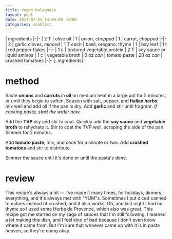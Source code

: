 ```yaml
---
title: Vegan bolognese
layout: post
date: 2017-07-21 14:00:00 -0700
categories: cooklist
---
```


| ingredients
|-|-
| 2 T | olive oil
| 1 | onion, _chopped_
| 1 | carrot, _chopped_
|-|-
| 2 | garlic cloves, _minced_
| 1 T _each_ | basil, oregano, thyme
| 1 | bay leaf
| 1 t | red pepper flakes
|-|-
| 1 c | textured vegetable protein
| 2 T | soy sauce _or_ liquid aminos
| 1 c | vegetable broth
| 6 oz _can_ | tomato paste
| 28 oz _can_ | crushed tomatoes
|-|-
{:.ingredients}

# method

Saute **onions** and **carrots** in **oil** on medium heat in a large pot for 5 minutes, or until they begin to soften.
Season with salt, pepper, and **Italian herbs**; mix well and add oil if the pan is dry.
Add **garlic** and stir until fragrant. _If cooking pasta, start the water now._

Add the **TVP** dry and stir to coat.
Quickly add the **soy sauce** and **vegetable broth** to rehydrate it.
Stir to coat the TVP well, scraping the side of the pan.
Simmer for 2 minutes.

Add **tomato paste**, mix, and cook for a minute or two.
Add **crushed tomatoes** and stir to distribute.

Simmer the sauce until it's done or until the pasta's done.

# review

This recipe's always a hit -- I've made it many times, for holidays, dinners, everything, and it's always met with "YUM"s.
Sometimes I put diced canned tomatoes instead of crushed, and it also works.
Oh, and last night I had no thyme so I used some Herbs de Provence, which also was great.
This recipe got me started on my saga of sauces that I'm still following.
I learned a lot making this dish, and I feel kind of bad because I don't even know where it came from.
But I'm sure that whoever came up with it is in pasta heaven, so they're doing okay.
